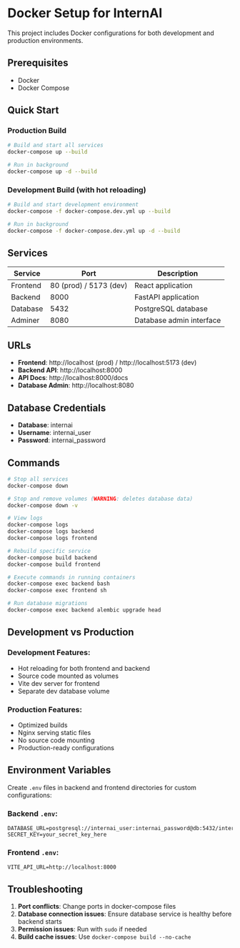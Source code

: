 # Docker Setup for InternAI

This project includes Docker configurations for both development and production environments.

## Prerequisites

- Docker
- Docker Compose

## Quick Start

### Production Build
```bash
# Build and start all services
docker-compose up --build

# Run in background
docker-compose up -d --build
```

### Development Build (with hot reloading)
```bash
# Build and start development environment
docker-compose -f docker-compose.dev.yml up --build

# Run in background
docker-compose -f docker-compose.dev.yml up -d --build
```

## Services

| Service | Port | Description |
|---------|------|-------------|
| Frontend | 80 (prod) / 5173 (dev) | React application |
| Backend | 8000 | FastAPI application |
| Database | 5432 | PostgreSQL database |
| Adminer | 8080 | Database admin interface |

## URLs

- **Frontend**: http://localhost (prod) / http://localhost:5173 (dev)
- **Backend API**: http://localhost:8000
- **API Docs**: http://localhost:8000/docs
- **Database Admin**: http://localhost:8080

## Database Credentials

- **Database**: internai
- **Username**: internai_user
- **Password**: internai_password

## Commands

```bash
# Stop all services
docker-compose down

# Stop and remove volumes (WARNING: deletes database data)
docker-compose down -v

# View logs
docker-compose logs
docker-compose logs backend
docker-compose logs frontend

# Rebuild specific service
docker-compose build backend
docker-compose build frontend

# Execute commands in running containers
docker-compose exec backend bash
docker-compose exec frontend sh

# Run database migrations
docker-compose exec backend alembic upgrade head
```

## Development vs Production

### Development Features:
- Hot reloading for both frontend and backend
- Source code mounted as volumes
- Vite dev server for frontend
- Separate dev database volume

### Production Features:
- Optimized builds
- Nginx serving static files
- No source code mounting
- Production-ready configurations

## Environment Variables

Create `.env` files in backend and frontend directories for custom configurations:

### Backend `.env`:
```
DATABASE_URL=postgresql://internai_user:internai_password@db:5432/internai
SECRET_KEY=your_secret_key_here
```

### Frontend `.env`:
```
VITE_API_URL=http://localhost:8000
```

## Troubleshooting

1. **Port conflicts**: Change ports in docker-compose files
2. **Database connection issues**: Ensure database service is healthy before backend starts
3. **Permission issues**: Run with `sudo` if needed
4. **Build cache issues**: Use `docker-compose build --no-cache` 